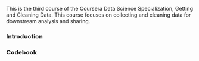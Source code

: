 This is the third course of the Coursera Data Science Specialization, Getting and Cleaning Data. This course focuses on collecting and cleaning data for downstream analysis and sharing.

### Introduction

### Codebook

